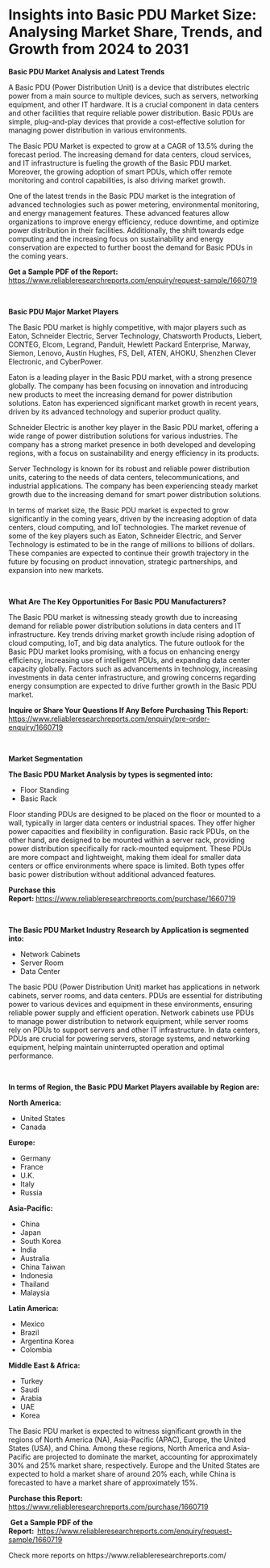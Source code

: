 <p><h1>Insights into Basic PDU Market Size: Analysing Market Share, Trends, and Growth from 2024 to 2031</h1></p><p><strong>Basic PDU Market Analysis and Latest Trends</strong></p>
<p><p>A Basic PDU (Power Distribution Unit) is a device that distributes electric power from a main source to multiple devices, such as servers, networking equipment, and other IT hardware. It is a crucial component in data centers and other facilities that require reliable power distribution. Basic PDUs are simple, plug-and-play devices that provide a cost-effective solution for managing power distribution in various environments.</p><p>The Basic PDU Market is expected to grow at a CAGR of 13.5% during the forecast period. The increasing demand for data centers, cloud services, and IT infrastructure is fueling the growth of the Basic PDU market. Moreover, the growing adoption of smart PDUs, which offer remote monitoring and control capabilities, is also driving market growth.</p><p>One of the latest trends in the Basic PDU market is the integration of advanced technologies such as power metering, environmental monitoring, and energy management features. These advanced features allow organizations to improve energy efficiency, reduce downtime, and optimize power distribution in their facilities. Additionally, the shift towards edge computing and the increasing focus on sustainability and energy conservation are expected to further boost the demand for Basic PDUs in the coming years.</p></p>
<p><strong>Get a Sample PDF of the Report:&nbsp;</strong> <a href="https://www.reliableresearchreports.com/enquiry/request-sample/1660719">https://www.reliableresearchreports.com/enquiry/request-sample/1660719</a></p>
<p>&nbsp;</p>
<p><strong>Basic PDU Major Market Players</strong></p>
<p><p>The Basic PDU market is highly competitive, with major players such as Eaton, Schneider Electric, Server Technology, Chatsworth Products, Liebert, CONTEG, Elcom, Legrand, Panduit, Hewlett Packard Enterprise, Marway, Siemon, Lenovo, Austin Hughes, FS, Dell, ATEN, AHOKU, Shenzhen Clever Electronic, and Cyber​​Power.</p><p>Eaton is a leading player in the Basic PDU market, with a strong presence globally. The company has been focusing on innovation and introducing new products to meet the increasing demand for power distribution solutions. Eaton has experienced significant market growth in recent years, driven by its advanced technology and superior product quality.</p><p>Schneider Electric is another key player in the Basic PDU market, offering a wide range of power distribution solutions for various industries. The company has a strong market presence in both developed and developing regions, with a focus on sustainability and energy efficiency in its products.</p><p>Server Technology is known for its robust and reliable power distribution units, catering to the needs of data centers, telecommunications, and industrial applications. The company has been experiencing steady market growth due to the increasing demand for smart power distribution solutions.</p><p>In terms of market size, the Basic PDU market is expected to grow significantly in the coming years, driven by the increasing adoption of data centers, cloud computing, and IoT technologies. The market revenue of some of the key players such as Eaton, Schneider Electric, and Server Technology is estimated to be in the range of millions to billions of dollars. These companies are expected to continue their growth trajectory in the future by focusing on product innovation, strategic partnerships, and expansion into new markets.</p></p>
<p>&nbsp;</p>
<p><strong>What Are The Key Opportunities For Basic PDU Manufacturers?</strong></p>
<p><p>The Basic PDU market is witnessing steady growth due to increasing demand for reliable power distribution solutions in data centers and IT infrastructure. Key trends driving market growth include rising adoption of cloud computing, IoT, and big data analytics. The future outlook for the Basic PDU market looks promising, with a focus on enhancing energy efficiency, increasing use of intelligent PDUs, and expanding data center capacity globally. Factors such as advancements in technology, increasing investments in data center infrastructure, and growing concerns regarding energy consumption are expected to drive further growth in the Basic PDU market.</p></p>
<p><strong>Inquire or Share Your Questions If Any Before Purchasing This Report:</strong> <a href="https://www.reliableresearchreports.com/enquiry/pre-order-enquiry/1660719">https://www.reliableresearchreports.com/enquiry/pre-order-enquiry/1660719</a></p>
<p>&nbsp;</p>
<p><strong>Market Segmentation</strong></p>
<p><strong>The Basic PDU Market Analysis by types is segmented into:</strong></p>
<p><ul><li>Floor Standing</li><li>Basic Rack</li></ul></p>
<p><p>Floor standing PDUs are designed to be placed on the floor or mounted to a wall, typically in larger data centers or industrial spaces. They offer higher power capacities and flexibility in configuration. Basic rack PDUs, on the other hand, are designed to be mounted within a server rack, providing power distribution specifically for rack-mounted equipment. These PDUs are more compact and lightweight, making them ideal for smaller data centers or office environments where space is limited. Both types offer basic power distribution without additional advanced features.</p></p>
<p><strong>Purchase this Report:&nbsp;</strong><a href="https://www.reliableresearchreports.com/purchase/1660719">https://www.reliableresearchreports.com/purchase/1660719</a></p>
<p>&nbsp;</p>
<p><strong>The Basic PDU Market Industry Research by Application is segmented into:</strong></p>
<p><ul><li>Network Cabinets</li><li>Server Room</li><li>Data Center</li></ul></p>
<p><p>The basic PDU (Power Distribution Unit) market has applications in network cabinets, server rooms, and data centers. PDUs are essential for distributing power to various devices and equipment in these environments, ensuring reliable power supply and efficient operation. Network cabinets use PDUs to manage power distribution to network equipment, while server rooms rely on PDUs to support servers and other IT infrastructure. In data centers, PDUs are crucial for powering servers, storage systems, and networking equipment, helping maintain uninterrupted operation and optimal performance.</p></p>
<p>&nbsp;</p>
<p><strong>In terms of Region, the Basic PDU Market Players available by Region are:</strong></p>
<p>
    <p> <strong> North America: </strong>
        <ul>
            <li>United States</li>
            <li>Canada</li>
        </ul>
        </p> 
    <p> <strong> Europe: </strong>
        <ul>
            <li>Germany</li>
            <li>France</li>
            <li>U.K.</li>
            <li>Italy</li>
            <li>Russia</li>
        </ul>
        </p> 
    <p> <strong> Asia-Pacific: </strong>
        <ul>
            <li>China</li>
            <li>Japan</li>
            <li>South Korea</li>
            <li>India</li>
            <li>Australia</li>
            <li>China Taiwan</li>
            <li>Indonesia</li>
            <li>Thailand</li>
            <li>Malaysia</li>
        </ul>
        </p> 
    <p> <strong> Latin America: </strong>
        <ul>
            <li>Mexico</li>
            <li>Brazil</li>
            <li>Argentina Korea</li>
            <li>Colombia</li>
        </ul>
        </p> 
    <p> <strong> Middle East & Africa: </strong>
        <ul>
            <li>Turkey</li>
            <li>Saudi</li>
            <li>Arabia</li>
            <li>UAE</li>
            <li>Korea</li>
        </ul>
    </p>
    </p>
<p><p>The Basic PDU market is expected to witness significant growth in the regions of North America (NA), Asia-Pacific (APAC), Europe, the United States (USA), and China. Among these regions, North America and Asia-Pacific are projected to dominate the market, accounting for approximately 30% and 25% market share, respectively. Europe and the United States are expected to hold a market share of around 20% each, while China is forecasted to have a market share of approximately 15%.</p></p>
<p><strong>Purchase this Report: </strong><a href="https://www.reliableresearchreports.com/purchase/1660719">https://www.reliableresearchreports.com/purchase/1660719</a></p>
<p>&nbsp;<strong>Get a Sample PDF of the Report:&nbsp;&nbsp;</strong><a href="https://www.reliableresearchreports.com/enquiry/request-sample/1660719">https://www.reliableresearchreports.com/enquiry/request-sample/1660719</a></p>
<p><strong></strong></p>
<p>Check more reports on https://www.reliableresearchreports.com/</p>